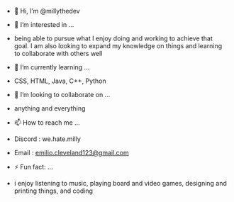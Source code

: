 - 👋 Hi, I’m @millythedev
  
- 👀 I’m interested in ...
-   being able to pursue what I enjoy doing and working to achieve that goal. I am also looking to expand my knowledge on things and learning to collaborate with others well
  
- 🌱 I’m currently learning ...
-   CSS, HTML, Java, C++, Python
  
- 💞️ I’m looking to collaborate on ...
-   anything and everything
  
- 📫 How to reach me ...
-   Discord  :  we.hate.milly
-   Email    :  emilio.cleveland123@gmail.com
  
- ⚡ Fun fact: ...
-   i enjoy listening to music, playing board and video games, designing and printing things, and coding

<!---
millythedev/millythedev is a ✨ special ✨ repository because its `README.md` (this file) appears on your GitHub profile.
You can click the Preview link to take a look at your changes.
--->
